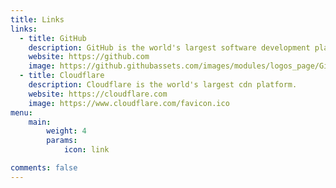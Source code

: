```yaml
---
title: Links
links:
  - title: GitHub
    description: GitHub is the world's largest software development platform.
    website: https://github.com
    image: https://github.githubassets.com/images/modules/logos_page/GitHub-Mark.png
  - title: Cloudflare
    description: Cloudflare is the world's largest cdn platform.
    website: https://cloudflare.com
    image: https://www.cloudflare.com/favicon.ico	
menu:
    main: 
        weight: 4
        params:
            icon: link

comments: false
---
```



